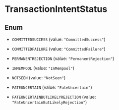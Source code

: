 

# TransactionIntentStatus

## Enum


* `COMMITTEDSUCCESS` (value: `"CommittedSuccess"`)

* `COMMITTEDFAILURE` (value: `"CommittedFailure"`)

* `PERMANENTREJECTION` (value: `"PermanentRejection"`)

* `INMEMPOOL` (value: `"InMempool"`)

* `NOTSEEN` (value: `"NotSeen"`)

* `FATEUNCERTAIN` (value: `"FateUncertain"`)

* `FATEUNCERTAINBUTLIKELYREJECTION` (value: `"FateUncertainButLikelyRejection"`)



